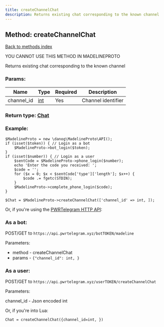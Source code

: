 ```yaml
---
title: createChannelChat
description: Returns existing chat corresponding to the known channel
---
```

## Method: createChannelChat  
[Back to methods index](index.md)


YOU CANNOT USE THIS METHOD IN MADELINEPROTO


Returns existing chat corresponding to the known channel

### Params:

| Name     |    Type       | Required | Description |
|----------|---------------|----------|-------------|
|channel\_id|[int](../types/int.md) | Yes|Channel identifier|


### Return type: [Chat](../types/Chat.md)

### Example:


```
$MadelineProto = new \danog\MadelineProto\API();
if (isset($token)) { // Login as a bot
    $MadelineProto->bot_login($token);
}
if (isset($number)) { // Login as a user
    $sentCode = $MadelineProto->phone_login($number);
    echo 'Enter the code you received: ';
    $code = '';
    for ($x = 0; $x < $sentCode['type']['length']; $x++) {
        $code .= fgetc(STDIN);
    }
    $MadelineProto->complete_phone_login($code);
}

$Chat = $MadelineProto->createChannelChat(['channel_id' => int, ]);
```

Or, if you're using the [PWRTelegram HTTP API](https://pwrtelegram.xyz):

### As a bot:

POST/GET to `https://api.pwrtelegram.xyz/botTOKEN/madeline`

Parameters:

* method - createChannelChat
* params - `{"channel_id": int, }`



### As a user:

POST/GET to `https://api.pwrtelegram.xyz/userTOKEN/createChannelChat`

Parameters:

channel_id - Json encoded int



Or, if you're into Lua:

```
Chat = createChannelChat({channel_id=int, })
```

